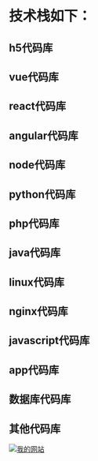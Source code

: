 # 技术栈如下：
## h5代码库
## vue代码库
## react代码库
## angular代码库
## node代码库
## python代码库
## php代码库
## java代码库
## linux代码库
## nginx代码库
## javascript代码库
## app代码库
## 数据库代码库
## 其他代码库

 
<a href="http://www.baijiqian.cn"><img src="http://www.baijiqian.cn/uploads\huati\b07b1e10aaa12.jpg" title="我的网站" /></a>
